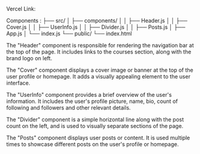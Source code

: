 Vercel Link: 

Components : 
├── src/
│ ├── components/
│ │ ├── Header.js
│ │ ├── Cover.js
│ │ ├── UserInfo.js
│ │ ├── Divider.js
│ │ ├── Posts.js
│ ├── App.js
│ └── index.js
└── public/
└── index.html

The "Header" component is responsible for rendering the navigation bar at the top of the page. It includes links to the courses section, along with the brand logo on left.

The "Cover" component displays a cover image or banner at the top of the user profile or homepage. It adds a visually appealing element to the user interface.

The "UserInfo" component provides a brief overview of the user's information. It includes the user's profile picture, name, bio, count of following and followers and other relevant details.

The "Divider" component is a simple horizontal line along with the post count on the left, and is used to visually separate sections of the page.

The "Posts" component displays user posts or content. It is used multiple times to showcase different posts on the user's profile or homepage. 

